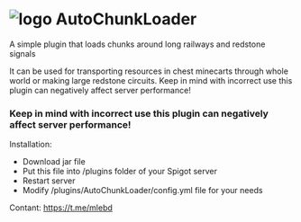 # ![logo](https://i.imgur.com/0UFlvHt.png) AutoChunkLoader
A simple plugin that loads chunks around long railways and redstone signals

It can be used for transporting resources in chest minecarts through whole world or making large redstone circuits.
Keep in mind with incorrect use this plugin can negatively affect server performance!

### Keep in mind with incorrect use this plugin can negatively affect server performance!

Installation:
 - Download jar file
 - Put this file into /plugins folder of your Spigot server
 - Restart server
 - Modify /plugins/AutoChunkLoader/config.yml file for your needs

Contant: https://t.me/mlebd